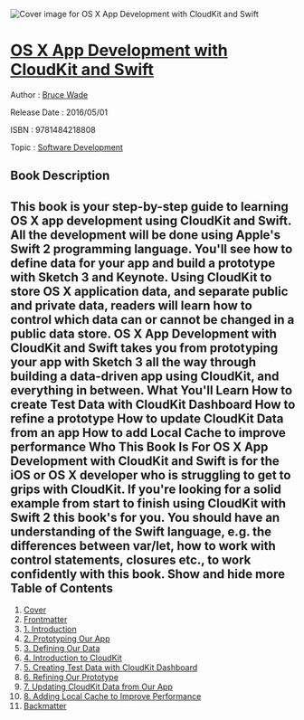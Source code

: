 ![Cover image for OS X App Development with CloudKit and Swift](https://imgdetail.ebookreading.net/cover/cover/software_development/EB9781484218808.jpg)

[OS X App Development with CloudKit and Swift](https://ebookreading.net/view/book/OS+X+App+Development+with+CloudKit+and+Swift-EB9781484218808_1.html "OS X App Development with CloudKit and Swift")
====================================================================================================================

Author : [Bruce Wade](https://ebookreading.net/search/author/Bruce+Wade)

Release Date : 2016/05/01

ISBN : 9781484218808

Topic : [Software Development](https://ebookreading.net/search/category/software-development)

Book Description
-----------------

 This book is your step-by-step guide to learning OS X app development using CloudKit and Swift.
All the development will be done using Apple's Swift 2 programming language. You'll see how to define data for your app and build a prototype with Sketch 3 and Keynote. Using CloudKit to store OS X application data, and separate public and private data, readers will learn how to control which data can or cannot be changed in a public data store. OS X App Development with CloudKit and Swift takes you from prototyping your app with Sketch 3 all the way through building a data-driven app using CloudKit, and everything in between.
What You'll Learn
How to create Test Data with CloudKit Dashboard
How to refine a prototype
How to update CloudKit Data from an app
How to add Local Cache to improve performance
Who This Book Is For
OS X App Development with CloudKit and Swift is for the iOS or OS X developer who is struggling to get to grips with CloudKit. If you're looking for a solid example from start to finish using CloudKit with Swift 2 this book's for you. You should have an understanding of the Swift language, e.g. the differences between var/let, how to work with control statements, closures etc., to work confidently with this book.
        Show and hide more                
Table of Contents
-----------------

1. [Cover](https://ebookreading.net/view/book/OS+X+App+Development+with+CloudKit+and+Swift-EB9781484218808_1.html)
1. [Frontmatter](https://ebookreading.net/view/book/OS+X+App+Development+with+CloudKit+and+Swift-EB9781484218808_2.html)
1. [1. Introduction](https://ebookreading.net/view/book/OS+X+App+Development+with+CloudKit+and+Swift-EB9781484218808_3.html)
1. [2. Prototyping Our App](https://ebookreading.net/view/book/OS+X+App+Development+with+CloudKit+and+Swift-EB9781484218808_4.html)
1. [3. Defining Our Data](https://ebookreading.net/view/book/OS+X+App+Development+with+CloudKit+and+Swift-EB9781484218808_5.html)
1. [4. Introduction to CloudKit](https://ebookreading.net/view/book/OS+X+App+Development+with+CloudKit+and+Swift-EB9781484218808_6.html)
1. [5. Creating Test Data with CloudKit Dashboard](https://ebookreading.net/view/book/OS+X+App+Development+with+CloudKit+and+Swift-EB9781484218808_7.html)
1. [6. Refining Our Prototype](https://ebookreading.net/view/book/OS+X+App+Development+with+CloudKit+and+Swift-EB9781484218808_8.html)
1. [7. Updating CloudKit Data from Our App](https://ebookreading.net/view/book/OS+X+App+Development+with+CloudKit+and+Swift-EB9781484218808_9.html)
1. [8. Adding Local Cache to Improve Performance](https://ebookreading.net/view/book/OS+X+App+Development+with+CloudKit+and+Swift-EB9781484218808_10.html)
1. [Backmatter](https://ebookreading.net/view/book/OS+X+App+Development+with+CloudKit+and+Swift-EB9781484218808_11.html)
